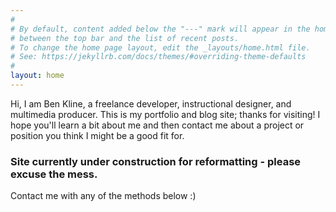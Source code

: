 ```yaml
---
#
# By default, content added below the "---" mark will appear in the home page
# between the top bar and the list of recent posts.
# To change the home page layout, edit the _layouts/home.html file.
# See: https://jekyllrb.com/docs/themes/#overriding-theme-defaults
#
layout: home
---
```

Hi, I am Ben Kline, a freelance developer, instructional designer, and multimedia producer. This is my portfolio and blog site; thanks for visiting! I hope you'll learn a bit about me and then contact me about a project or position you think I might be a good fit for.

### Site currently under construction for reformatting - please excuse the mess.

Contact me with any of the methods below :)
